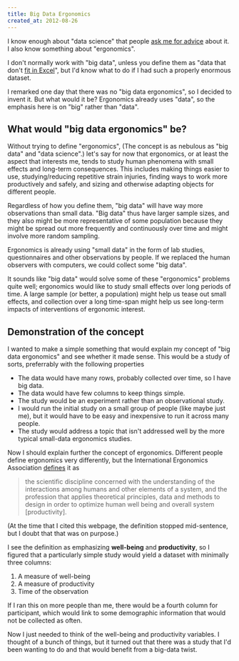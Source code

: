 ```yaml
---
title: Big Data Ergonomics
created_at: 2012-08-26
---
```

I know enough about "data science" that people
[ask me for advice](http://datakind.org/2012/08/data-heroes-tom-levine/)
about it. I also know something about "ergonomics".

I don't normally work with "big data", unless you define them as "data that don't
[fit in Excel](http://blog.scraperwiki.com/2012/07/31/do-all-analysts-use-excel/)",
but I'd know what to do if I had such a properly enormous dataset.

I remarked one day that there was no "big data ergonomics", so I decided to
invent it. But what would it be? Ergonomics already uses "data", so the
emphasis here is on "big" rather than "data".

## What would "big data ergonomics" be?
Without trying to define "ergonomics", (The concept is as nebulous as "big data"
and "data science".) let's say for now that ergonomics, or at least the aspect
that interests me, tends to study human phenomena with small effects and long-term
consequences. This includes making things easier to use, studying/reducing
repetitive strain injuries, finding ways to work more productively and safely,
and sizing and otherwise adapting objects for different people.

Regardless of how you define them, "big data" will have way more observations
than small data. "Big data" thus have larger sample sizes, and they
also might be more representative of some population because they might be
spread out more frequently and continuously over time and might involve more
random sampling.

Ergonomics is already using "small data" in the form of lab studies,
questionnaires and other observations by people. If we replaced the human
observers with computers, we could collect some "big data".

It sounds like "big data" would solve some of these "ergonomics" problems quite
well; ergonomics would like to study small effects over long periods of time.
A large sample (or better, a population) might help us tease out small effects,
and collection over a long time-span might help us see long-term impacts of
interventions of ergonomic interest.

## Demonstration of the concept
I wanted to make a simple something that would explain my concept of
"big data ergonomics" and see whether it made sense. This would be a study
of sorts, preferrably with the following properties

* The data would have many rows, probably collected over time, so I have big data.
* The data would have few columns to keep things simple.
* The study would be an experiment rather than an observational study.
* I would run the initial study on a small group of people (like maybe just me),
    but it would have to be easy and inexpensive to run it across many people.
* The study would address a topic that isn't addressed well by the more
    typical small-data ergonomics studies.

Now I should explain further the concept of ergonomics. Different people define
ergonomics very differently, but the International Ergonomics Association
[defines](http://iea.cc/01_what/What%20is%20Ergonomics.html) it as

> the scientific discipline concerned with the understanding of the interactions
> among humans and other elements of a system, and the profession that applies
> theoretical principles, data and methods to design in order to optimize human
> well being and overall system [productivity].

(At the time that I cited this webpage, the definition stopped mid-sentence,
but I doubt that that was on purpose.)

I see the definition as emphasizing **well-being** and **productivity**, so
I figured that a particularly simple study would yield a dataset with minimally
three columns:

1. A measure of well-being
2. A measure of productivity
3. Time of the observation

If I ran this on more people than me, there would be a fourth column for participant,
which would link to some demographic information that would not be collected as often.

Now I just needed to think of the well-being and productivity variables.
I thought of a bunch of things, but it turned out that there was a study that
I'd been wanting to do and that would benefit from a big-data twist.
